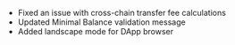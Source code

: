 - Fixed an issue with cross-chain transfer fee calculations
- Updated Minimal Balance validation message
- Added landscape mode for DApp browser